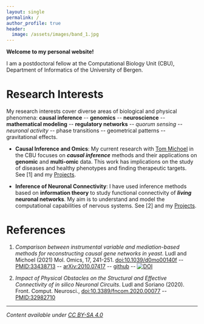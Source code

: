 ```yaml
---
layout: single
permalink: /
author_profile: true
header:
  image: /assets/images/band_1.jpg
---
```


**Welcome to my personal website!**

I am a postdoctoral fellow at the Computational Biology Unit (CBU), Department of Informatics of the  University of Bergen.

# Research Interests

My research interests cover diverse areas of biological and physical phenomena: **causal inference** -- **genomics** -- **neuroscience** -- **mathematical modeling** -- **regulatory networks** -- *quorum sensing* -- *neuronal activity* -- phase transitions -- geometrical patterns -- gravitational effects.

- **Causal Inference and Omics**: 
My current research with [Tom Michoel](https://lab.michoel.info/) in the CBU focuses on ***causal inference*** methods and their applications on **genomic** and **multi-omic** data. This work has implications on the study of diseases and healthy phenotypes and finding therapeutic targets. See [1] and my [Projects](/projects/).

- **Inference of Neuronal Connectivity**: I have used inference methods based on **information theory** to study functional connectivity of ***living*** **neuronal networks**. My aim is to understand and model the computational capabilities of nervous systems. See [2] and my [Projects](/projects/).

# References

1. *Comparison between instrumental variable and mediation-based methods for reconstructing causal gene networks in yeast*. Ludl and Michoel (2021) Mol. Omics, 17, 241-251. [doi:10.1039/d0mo00140f](https://dx.doi.org/10.1039/d0mo00140f) -- [PMID:33438713](https://pubmed.ncbi.nlm.nih.gov/33438713/) -- [arXiv:2010.07417](https://arxiv.org/abs/2010.07417) -- [github](https://github.com/michoel-lab/FindrCausalNetworkInferenceOnYeast) -- [![DOI](https://zenodo.org/badge/313364218.svg)](https://zenodo.org/badge/latestdoi/313364218)

2. *Impact of Physical Obstacles on the Structural and Effective Connectivity of in silico Neuronal Circuits*. Ludl and Soriano (2020). Front. Comput. Neurosci., [doi:10.3389/fncom.2020.00077](https://dx.doi.org/10.3389/fncom.2020.00077) -- [PMID:32982710](https://pubmed.ncbi.nlm.nih.gov/33438713/)

----

*Content available under [CC BY-SA 4.0](https://creativecommons.org/licenses/by-sa/4.0/)*
